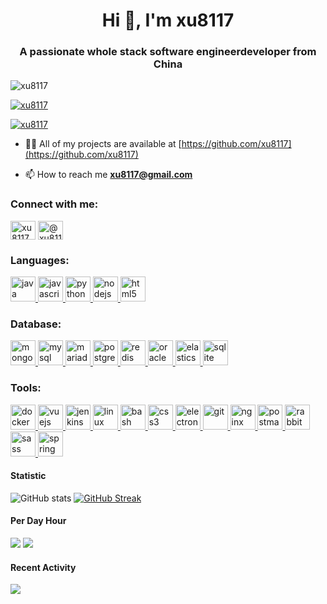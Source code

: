 <h1 align="center">Hi 👋, I'm xu8117</h1>

<h3 align="center">A passionate whole stack software engineerdeveloper from China</h3>



<p align="left"> <img src="https://komarev.com/ghpvc/?username=xu8117&label=Profile%20views&color=0e75b6&style=flat" alt="xu8117" /> </p>



<p align="left"> <a href="https://github.com/ryo-ma/github-profile-trophy"><img src="https://github-profile-trophy.vercel.app/?username=xu8117&count_private=true" alt="xu8117" /></a> </p>





<p align="left"> <a href="https://twitter.com/xu8117" target="blank"><img src="https://img.shields.io/twitter/follow/xu8117?logo=twitter&style=for-the-badge" alt="xu8117" /></a> </p>



- 👨‍💻 All of my projects are available at [https://github.com/xu8117](https://github.com/xu8117)

- 📫 How to reach me **xu8117@gmail.com**





<h3 align="left">Connect with me:</h3>
<p align="left">
<a href="https://twitter.com/xu8117" target="blank"><img align="center" src="https://raw.staticdn.net/rahuldkjain/github-profile-readme-generator/master/src/images/icons/Social/twitter.svg" alt="xu8117" height="30" width="40" /></a>
<a href="https://medium.com/@xu8117" target="blank"><img align="center" src="https://raw.staticdn.net/rahuldkjain/github-profile-readme-generator/master/src/images/icons/Social/medium.svg" alt="@xu8117" height="30" width="40" /></a>
</p>



<h3 align="left">Languages:</h3>
<p align="left">
  <a href="https://www.java.com" target="_blank" rel="noreferrer">
    <img src="https://raw.staticdn.net/devicons/devicon/master/icons/java/java-original.svg" alt="java" width="40" height="40" />
  </a>
  <a href="https://developer.mozilla.org/en-US/docs/Web/JavaScript" target="_blank" rel="noreferrer">
    <img src="https://raw.staticdn.net/devicons/devicon/master/icons/javascript/javascript-original.svg" alt="javascript" width="40" height="40" />
  </a>
  <a href="https://www.python.org" target="_blank" rel="noreferrer">
    <img src="https://raw.staticdn.net/devicons/devicon/master/icons/python/python-original.svg" alt="python" width="40" height="40" />
  </a>
  <a href="https://nodejs.org" target="_blank" rel="noreferrer">
    <img src="https://raw.staticdn.net/devicons/devicon/master/icons/nodejs/nodejs-original-wordmark.svg" alt="nodejs" width="40" height="40" />
  </a>
  <a href="https://www.w3.org/html/" target="_blank" rel="noreferrer">
    <img src="https://raw.staticdn.net/devicons/devicon/master/icons/html5/html5-original-wordmark.svg" alt="html5" width="40" height="40" />
  </a>
</p>



<h3 align="left"> Database:</h3>
<p align="left">
  <a href="https://www.mongodb.com/" target="_blank" rel="noreferrer">
    <img src="https://raw.staticdn.net/devicons/devicon/master/icons/mongodb/mongodb-original-wordmark.svg" alt="mongodb" width="40" height="40" />
  </a>
  <a href="https://www.mysql.com/" target="_blank" rel="noreferrer">
    <img src="https://raw.staticdn.net/devicons/devicon/master/icons/mysql/mysql-original-wordmark.svg" alt="mysql" width="40" height="40" />
  </a>
  <a href="https://mariadb.org/" target="_blank" rel="noreferrer">
    <img src="https://www.vectorlogo.zone/logos/mariadb/mariadb-icon.svg" alt="mariadb" width="40" height="40" />
  </a>
  <a href="https://www.postgresql.org" target="_blank" rel="noreferrer">
    <img src="https://raw.staticdn.net/devicons/devicon/master/icons/postgresql/postgresql-original-wordmark.svg" alt="postgresql" width="40" height="40" />
  </a>
  <a href="https://redis.io" target="_blank" rel="noreferrer">
    <img src="https://raw.staticdn.net/devicons/devicon/master/icons/redis/redis-original-wordmark.svg" alt="redis" width="40" height="40" />
  </a>
  <a href="https://www.oracle.com/" target="_blank" rel="noreferrer">
    <img src="https://raw.staticdn.net/devicons/devicon/master/icons/oracle/oracle-original.svg" alt="oracle" width="40" height="40" />
  </a>
  <a href="https://www.elastic.co" target="_blank" rel="noreferrer">
    <img src="https://www.vectorlogo.zone/logos/elastic/elastic-icon.svg" alt="elasticsearch" width="40" height="40" />
  </a>
  <a href="https://www.sqlite.org/" target="_blank" rel="noreferrer">
    <img src="https://www.vectorlogo.zone/logos/sqlite/sqlite-icon.svg" alt="sqlite" width="40" height="40" />
  </a>
</p>


<h3 align="left"> Tools:</h3>
<p align="left">
  <a href="https://www.docker.com/" target="_blank" rel="noreferrer">
    <img src="https://raw.staticdn.net/devicons/devicon/master/icons/docker/docker-original-wordmark.svg" alt="docker" width="40" height="40" />
  </a>
  <a href="https://vuejs.org/" target="_blank" rel="noreferrer">
    <img src="https://raw.staticdn.net/devicons/devicon/master/icons/vuejs/vuejs-original-wordmark.svg" alt="vuejs" width="40" height="40" />
  </a>
  <a href="https://www.jenkins.io" target="_blank" rel="noreferrer">
    <img src="https://www.vectorlogo.zone/logos/jenkins/jenkins-icon.svg" alt="jenkins" width="40" height="40" />
  </a>
  <a href="https://www.linux.org/" target="_blank" rel="noreferrer">
    <img src="https://raw.staticdn.net/devicons/devicon/master/icons/linux/linux-original.svg" alt="linux" width="40" height="40" />
  </a>
  <a href="https://www.gnu.org/software/bash/" target="_blank" rel="noreferrer">
    <img src="https://www.vectorlogo.zone/logos/gnu_bash/gnu_bash-icon.svg" alt="bash" width="40" height="40" />
  </a>
  <a href="https://www.w3schools.com/css/" target="_blank" rel="noreferrer">
    <img src="https://raw.staticdn.net/devicons/devicon/master/icons/css3/css3-original-wordmark.svg" alt="css3" width="40" height="40" />
  </a>
  <a href="https://www.electronjs.org" target="_blank" rel="noreferrer">
    <img src="https://raw.staticdn.net/devicons/devicon/master/icons/electron/electron-original.svg" alt="electron" width="40" height="40" />
  </a>
  <a href="https://git-scm.com/" target="_blank" rel="noreferrer">
    <img src="https://www.vectorlogo.zone/logos/git-scm/git-scm-icon.svg" alt="git" width="40" height="40" />
  </a>
  <a href="https://www.nginx.com" target="_blank" rel="noreferrer">
    <img src="https://raw.staticdn.net/devicons/devicon/master/icons/nginx/nginx-original.svg" alt="nginx" width="40" height="40" />
  </a>
  <a href="https://postman.com" target="_blank" rel="noreferrer">
    <img src="https://www.vectorlogo.zone/logos/getpostman/getpostman-icon.svg" alt="postman" width="40" height="40" />
  </a>
  <a href="https://www.rabbitmq.com" target="_blank" rel="noreferrer">
    <img src="https://www.vectorlogo.zone/logos/rabbitmq/rabbitmq-icon.svg" alt="rabbitMQ" width="40" height="40" />
  </a>
  <a href="https://sass-lang.com" target="_blank" rel="noreferrer">
    <img src="https://raw.staticdn.net/devicons/devicon/master/icons/sass/sass-original.svg" alt="sass" width="40" height="40" />
  </a>
  <a href="https://spring.io/" target="_blank" rel="noreferrer">
    <img src="https://www.vectorlogo.zone/logos/springio/springio-icon.svg" alt="spring" width="40" height="40" />
  </a>
</p>



#### Statistic

![GitHub stats](https://github-readme-stats.vercel.app/api?username=xu8117&theme=graywhite&show_icons=true&locale=en&layout=compact&count_private=true)
[![GitHub Streak](https://github-readme-streak-stats.herokuapp.com?user=xu8117&theme=graywhite&hide_border=true&date_format=%5BY.%5Dn.j&exclude_days=Sun%2CSat)](https://git.io/streak-stats)

#### Per Day Hour
![](http://github-profile-summary-cards.vercel.app/api/cards/productive-time?username=xu8117&theme=graywhite&utcOffset=8)
![](http://github-profile-summary-cards.vercel.app/api/cards/stats?username=xu8117&theme=graywhite)

#### Recent Activity

![](http://github-profile-summary-cards.vercel.app/api/cards/profile-details?username=xu8117&theme=graywhite)


